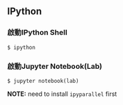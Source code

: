 ## IPython

### 啟動IPython Shell
```
$ ipython
```

### 啟動Jupyter Notebook(Lab)
```
$ jupyter notebook(lab)
```
**NOTE:** need to install `ipyparallel` first
